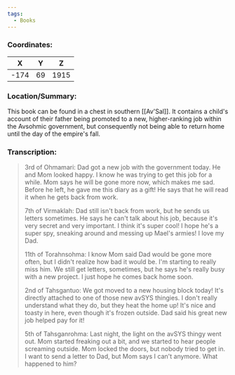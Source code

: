 ```yaml
---
tags:
  - Books
---
```


### Coordinates:
| **X** | **Y**| **Z** |
|:-----:|:----:|:-----:|
|-174  |69   |1915 |

### Location/Summary:
This book can be found in a chest in southern [[Av'Sal]]. It contains a child's account of their father being promoted to a new, higher-ranking job within the Avsohmic government, but consequently not being able to return home until the day of the empire's fall.

### Transcription:
> 3rd of Ohmamari:
> Dad got a new job with the government today. He and Mom looked happy. I know he was trying to get this job for a while. Mom says he will be gone more now, which makes me sad. Before he left, he gave me this diary as a gift! He says that he will read it when he gets back from work.
>
> 7th of Virmaklah:
> Dad still isn't back from work, but he sends us letters sometimes. He says he can't talk about his job, because it's very secret and very important. I think it's super cool! I hope he's a super spy, sneaking around and messing up Mael's armies! I love my Dad.
>
> 11th of Torahnsohma:
> I know Mom said Dad would be gone more often, but I didn't realize how bad it would be. I'm starting to really miss him. We still get letters, sometimes, but he says he's really busy with a new project. I just hope he comes back home soon.
>
> 2nd of Tahsgantuo:
> We got moved to a new housing block today! It's directly attached to one of those new avSYS thingies. I don't really understand what they do, but they heat the home up! It's nice and toasty in here, even though it's frozen outside. Dad said his great new job helped pay for it!
>
> 5th of Tahsganrohma:
> Last night, the light on the avSYS thingy went out. Mom started freaking out a bit, and we started to hear people screaming outside. Mom locked the doors, but nobody tried to get in. I want to send a letter to Dad, but Mom says I can't anymore. What happened to him?

